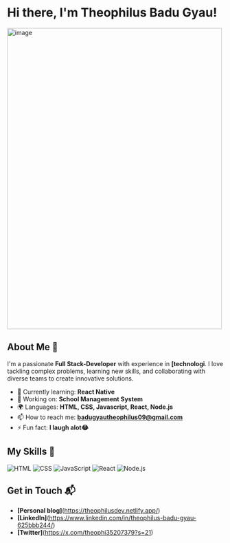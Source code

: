 # Hi there, I'm Theophilus Badu Gyau! 

<img width="500" height="700" alt="image" src="https://github.com/user-attachments/assets/22472782-f659-4a78-8ce8-663a3d19495e" />

## About Me 🚀

I'm a passionate **Full Stack-Developer** with experience in **[technologi**. I love tackling complex problems, learning new skills, and collaborating with diverse teams to create innovative solutions.

- 🌱 Currently learning: **React Native**
- 🔭 Working on: **School Management System**
- 🌍 Languages: **HTML, CSS, Javascript, React, Node.js**
- 📫 How to reach me: **badugyautheophilus09@gmail.com**
- ⚡ Fun fact: **I laugh alot😂**

## My Skills 🧠

![HTML](https://img.shields.io/badge/-HTML-E34F26?style=flat-square&logo=html5&logoColor=white)
![CSS](https://img.shields.io/badge/-CSS-1572B6?style=flat-square&logo=css3&logoColor=white)
![JavaScript](https://img.shields.io/badge/-JavaScript-F7DF1E?style=flat-square&logo=javascript&logoColor=black)
![React](https://img.shields.io/badge/-React-61DAFB?style=flat-square&logo=react&logoColor=black)
![Node.js](https://img.shields.io/badge/-Node.js-339933?style=flat-square&logo=node.js&logoColor=white)




## Get in Touch 📬

- **[Personal blog]**(https://theophilusdev.netlify.app/)
- **[LinkedIn]**(https://www.linkedin.com/in/theophilus-badu-gyau-625bbb244/)
- **[Twitter]**(https://x.com/theophi35207379?s=21)


